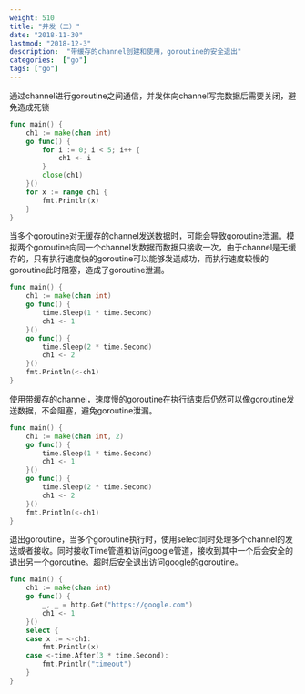 ```yaml
---
weight: 510
title: "并发（二）"
date: "2018-11-30"
lastmod: "2018-12-3"
description:  "带缓存的channel创建和使用，goroutine的安全退出"
categories:  ["go"]
tags: ["go"]
---
```


通过channel进行goroutine之间通信，并发体向channel写完数据后需要关闭，避免造成死锁
```go
func main() {
	ch1 := make(chan int)
	go func() {
		for i := 0; i < 5; i++ {
			ch1 <- i
		}
		close(ch1)
	}()
	for x := range ch1 {
		fmt.Println(x)
	}
}
```

当多个goroutine对无缓存的channel发送数据时，可能会导致goroutine泄漏。模拟两个goroutine向同一个channel发数据而数据只接收一次，由于channel是无缓存的，只有执行速度快的goroutine可以能够发送成功，而执行速度较慢的goroutine此时阻塞，造成了goroutine泄漏。
```go
func main() {
	ch1 := make(chan int)
	go func() {
		time.Sleep(1 * time.Second)
		ch1 <- 1
	}()
	go func() {
		time.Sleep(2 * time.Second)
		ch1 <- 2
	}()
	fmt.Println(<-ch1)
}
```

使用带缓存的channel，速度慢的goroutine在执行结束后仍然可以像goroutine发送数据，不会阻塞，避免goroutine泄漏。
```go
func main() {
	ch1 := make(chan int, 2)
	go func() {
		time.Sleep(1 * time.Second)
		ch1 <- 1
	}()
	go func() {
		time.Sleep(2 * time.Second)
		ch1 <- 2
	}()
	fmt.Println(<-ch1)
}
```

退出goroutine，当多个goroutine执行时，使用select同时处理多个channel的发送或者接收。同时接收Time管道和访问google管道，接收到其中一个后会安全的退出另一个goroutine。超时后安全退出访问google的goroutine。
```go
func main() {
	ch1 := make(chan int)
	go func() {
		_, _ = http.Get("https://google.com")
		ch1 <- 1
	}()
	select {
	case x := <-ch1:
		fmt.Println(x)
	case <-time.After(3 * time.Second):
		fmt.Println("timeout")
	}
}
```